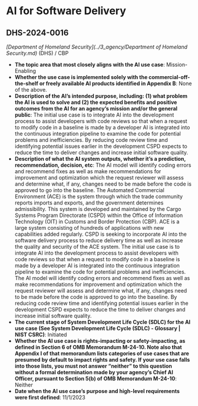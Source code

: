 # AI for Software Delivery
## DHS-2024-0016
_[Department of Homeland Security](../3_agency/Department of Homeland Security.md)_ (DHS) / CBP


+ **The topic area that most closely aligns with the AI use case**: Mission-Enabling
+ **Whether the use case is implemented solely with the commercial-off-the-shelf or freely available AI products identified in Appendix B**: None of the above.
+ **Description of the AI’s intended purpose, including: (1) what problem the AI is used to solve and (2) the expected benefits and positive outcomes from the AI for an agency’s mission and/or the general public**: The initial use case is to integrate AI into the development process to assist developers with code reviews so that when a request to modify code in a baseline is made by a developer AI is integrated into the continuous integration pipeline to examine the code for potential problems and inefficiencies.  By reducing code review time and identifying potential issues earlier in the development CSPD expects to reduce the time to deliver changes and increase initial software quality.
+ **Description of what the AI system outputs, whether it’s a prediction, recommendation, decision, etc**: The AI model will identify coding errors and recommend fixes as well as make recommendations for improvement and optimization which the request reviewer will assess and determine what, if any, changes need to be made before the code is approved to go into the baseline.
The Automated Commercial Environment (ACE) is the system through which the trade community reports imports and exports, and the government determines admissibility. This system is developed and maintained by the Cargo Systems Program Directorate (CSPD) within the Office of Information Technology (OIT) in Customs and Border Protection (CBP). ACE is a large system consisting of hundreds of applications with new capabilities added regularly. CSPD is seeking to incorporate AI into the software delivery process to reduce delivery time as well as increase the quality and security of the ACE system. The initial use case is to integrate AI into the development process to assist developers with code reviews so that when a request to modify code in a baseline is made by a developer AI is integrated into the continuous integration pipeline to examine the code for potential problems and inefficiencies.  The AI model will identify coding errors and recommend fixes as well as make recommendations for improvement and optimization which the request reviewer will assess and determine what, if any, changes need to be made before the code is approved to go into the baseline. By reducing code review time and identifying potential issues earlier in the development CSPD expects to reduce the time to deliver changes and increase initial software quality. 
+ **The current stage of System Development Life Cycle (SDLC) for the AI use case (See System Development Life Cycle (SDLC) - Glossary | NIST CSRC)**: Initiated
+ **Whether the AI use case is rights-impacting or safety-impacting, as defined in Section 6 of OMB Memorandum M-24-10. Note also that Appendix I of that memorandum lists categories of use cases that are presumed by default to impact rights and safety. If your use case falls into those lists, you must not answer “neither” to this question without a formal determination made by your agency’s Chief AI Officer, pursuant to Section 5(b) of OMB Memorandum M-24-10**: Neither
+ **Date when the AI use case’s purpose and high-level requirements were first defined**: 11/1/2023